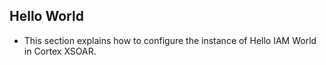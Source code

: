 ## Hello World
- This section explains how to configure the instance of Hello IAM World in Cortex XSOAR.
